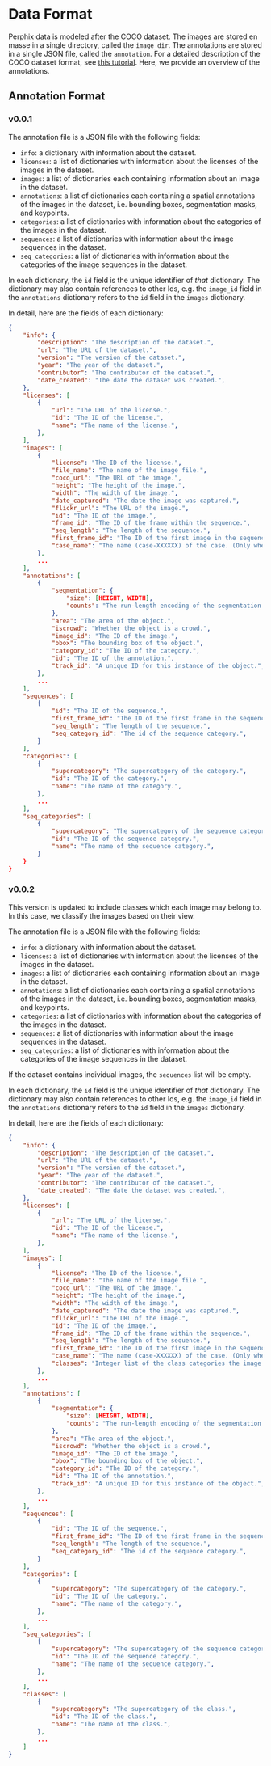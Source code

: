 # Data Format

Perphix data is modeled after the COCO dataset. The images are stored en masse in a single
directory, called the `image_dir`. The annotations are stored in a single JSON file, called the
`annotation`. For a detailed description of the COCO dataset format, see [this
tutorial](https://www.immersivelimit.com/tutorials/create-coco-annotations-from-scratch).
Here, we provide an overview of the annotations.

## Annotation Format

### v0.0.1

The annotation file is a JSON file with the following fields:

- `info`: a dictionary with information about the dataset.
- `licenses`: a list of dictionaries with information about the licenses of the images in the dataset.
- `images`: a list of dictionaries each containing information about an image in the dataset.
- `annotations`: a list of dictionaries each containing a spatial annotations of the images in the dataset, i.e. bounding boxes, segmentation masks, and keypoints.
- `categories`: a list of dictionaries with information about the categories of the images in the dataset.
- `sequences`: a list of dictionaries with information about the image sequences in the dataset.
- `seq_categories`: a list of dictionaries with information about the categories of the image sequences in the dataset.

In each dictionary, the `id` field is the unique identifier of *that* dictionary. The dictionary may
also contain references to other Ids, e.g. the `image_id` field in the `annotations` dictionary
refers to the `id` field in the `images` dictionary.

In detail, here are the fields of each dictionary:

```json
{
    "info": {
        "description": "The description of the dataset.",
        "url": "The URL of the dataset.",
        "version": "The version of the dataset.",
        "year": "The year of the dataset.",
        "contributor": "The contributor of the dataset.",
        "date_created": "The date the dataset was created.",
    },
    "licenses": [
        {
            "url": "The URL of the license.",
            "id": "The ID of the license.",
            "name": "The name of the license.",
        },
    ],
    "images": [
        {
            "license": "The ID of the license.",
            "file_name": "The name of the image file.",
            "coco_url": "The URL of the image.",
            "height": "The height of the image.",
            "width": "The width of the image.",
            "date_captured": "The date the image was captured.",
            "flickr_url": "The URL of the image.",
            "id": "The ID of the image.",
            "frame_id": "The ID of the frame within the sequence.",
            "seq_length": "The length of the sequence.",
            "first_frame_id": "The ID of the first image in the sequence.",
            "case_name": "The name (case-XXXXXX) of the case. (Only when simulating from the NMDID dataset)",
        },
        ...
    ],
    "annotations": [
        {
            "segmentation": {
                "size": [HEIGHT, WIDTH],
                "counts": "The run-length encoding of the segmentation.",
            },
            "area": "The area of the object.",
            "iscrowd": "Whether the object is a crowd.",
            "image_id": "The ID of the image.",
            "bbox": "The bounding box of the object.",
            "category_id": "The ID of the category.",
            "id": "The ID of the annotation.",
            "track_id": "A unique ID for this instance of the object.",
        },
        ...
    ],
    "sequences": [
        {
            "id": "The ID of the sequence.",
            "first_frame_id": "The ID of the first frame in the sequence.",
            "seq_length": "The length of the sequence.",
            "seq_category_id": "The id of the sequence category.",
        }
    ],
    "categories": [
        {
            "supercategory": "The supercategory of the category.",
            "id": "The ID of the category.",
            "name": "The name of the category.",
        },
        ...
    ],
    "seq_categories": [
        {
            "supercategory": "The supercategory of the sequence category.",
            "id": "The ID of the sequence category.",
            "name": "The name of the sequence category.",
        }
    }
}
```

### v0.0.2

This version is updated to include classes which each image may belong to. In this case, we classify the images based on their view.

The annotation file is a JSON file with the following fields:

- `info`: a dictionary with information about the dataset.
- `licenses`: a list of dictionaries with information about the licenses of the images in the dataset.
- `images`: a list of dictionaries each containing information about an image in the dataset.
- `annotations`: a list of dictionaries each containing a spatial annotations of the images in the dataset, i.e. bounding boxes, segmentation masks, and keypoints.
- `categories`: a list of dictionaries with information about the categories of the images in the dataset.
- `sequences`: a list of dictionaries with information about the image sequences in the dataset.
- `seq_categories`: a list of dictionaries with information about the categories of the image sequences in the dataset.

If the dataset contains individual images, the `sequences` list will be empty.

In each dictionary, the `id` field is the unique identifier of *that* dictionary. The dictionary may also contain references to other Ids, e.g. the `image_id` field in the `annotations` dictionary refers to the `id` field in the `images` dictionary.

In detail, here are the fields of each dictionary:

```json
{
    "info": {
        "description": "The description of the dataset.",
        "url": "The URL of the dataset.",
        "version": "The version of the dataset.",
        "year": "The year of the dataset.",
        "contributor": "The contributor of the dataset.",
        "date_created": "The date the dataset was created.",
    },
    "licenses": [
        {
            "url": "The URL of the license.",
            "id": "The ID of the license.",
            "name": "The name of the license.",
        },
    ],
    "images": [
        {
            "license": "The ID of the license.",
            "file_name": "The name of the image file.",
            "coco_url": "The URL of the image.",
            "height": "The height of the image.",
            "width": "The width of the image.",
            "date_captured": "The date the image was captured.",
            "flickr_url": "The URL of the image.",
            "id": "The ID of the image.",
            "frame_id": "The ID of the frame within the sequence.",
            "seq_length": "The length of the sequence.",
            "first_frame_id": "The ID of the first image in the sequence.",
            "case_name": "The name (case-XXXXXX) of the case. (Only when simulating from the NMDID dataset)",
            "classes": "Integer list of the class categories the image belongs to.",
        },
        ...
    ],
    "annotations": [
        {
            "segmentation": {
                "size": [HEIGHT, WIDTH],
                "counts": "The run-length encoding of the segmentation.",
            },
            "area": "The area of the object.",
            "iscrowd": "Whether the object is a crowd.",
            "image_id": "The ID of the image.",
            "bbox": "The bounding box of the object.",
            "category_id": "The ID of the category.",
            "id": "The ID of the annotation.",
            "track_id": "A unique ID for this instance of the object.",
        },
        ...
    ],
    "sequences": [
        {
            "id": "The ID of the sequence.",
            "first_frame_id": "The ID of the first frame in the sequence.",
            "seq_length": "The length of the sequence.",
            "seq_category_id": "The id of the sequence category.",
        }
    ],
    "categories": [
        {
            "supercategory": "The supercategory of the category.",
            "id": "The ID of the category.",
            "name": "The name of the category.",
        },
        ...
    ],
    "seq_categories": [
        {
            "supercategory": "The supercategory of the sequence category.",
            "id": "The ID of the sequence category.",
            "name": "The name of the sequence category.",
        },
        ...
    ],
    "classes": [
        {
            "supercategory": "The supercategory of the class.",
            "id": "The ID of the class.",
            "name": "The name of the class.",
        },
        ...
    ]
}
```
